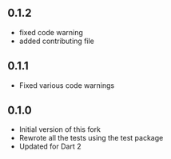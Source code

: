 ## 0.1.2

- fixed code warning
- added contributing file

## 0.1.1

- Fixed various code warnings

## 0.1.0

- Initial version of this fork
- Rewrote all the tests using the test package
- Updated for Dart 2
